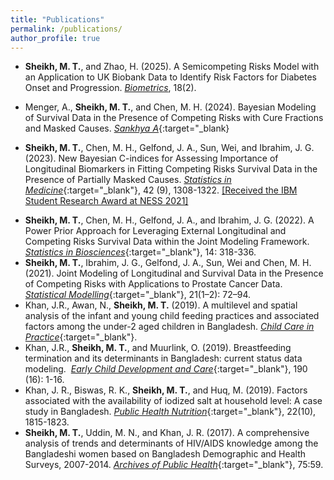 ```yaml
---
title: "Publications"
permalink: /publications/
author_profile: true
---
```


- **Sheikh, M. T.**, and Zhao, H. (2025). A Semicompeting Risks Model with an Application to UK Biobank Data to Identify Risk Factors for Diabetes Onset and Progression. [*Biometrics*](https://doi.org/10.1093/biomtc/ujaf003), 18(2). 
<!-- - **Sheikh, M. T.**, and Zhao, H. (2024). Latent class mixed effects model with endogenous time-varying covariates for classifying longitudinal hemoglobin profiles in individuals at elevated risk of diabetes. *In preparation* -->
<!-- - **Sheikh, M. T.**, Gelfond, J. A., and Chen, M. H. (2024). Bayesian Joint Model for Longitudinal Biomarker and Competing Risks of Prostate Cancer with Cure Fraction, Accounting for Masked Causes. *Manuscript* -->
- Menger, A., **Sheikh, M. T.**, and Chen, M. H. (2024). Bayesian Modeling of Survival Data in the Presence of Competing Risks with Cure Fractions and Masked Causes. [*Sankhya A*](https://link.springer.com/article/10.1007/s13171-023-00335-5){:target="_blank}
<!-- - Menger, A., **Sheikh, M. T.**, and Chen, M. H. (2023). Joint Modeling of Longitudinal and Competing Risks Survival Data with Cure Fractions and Masked Causes. *In preparation* -->
- **Sheikh, M. T.**, Chen, M. H., Gelfond, J. A., Sun, Wei, and Ibrahim, J. G. (2023). New Bayesian C-indices for Assessing Importance of Longitudinal Biomarkers 
in Fitting Competing Risks Survival Data in the Presence of Partially Masked Causes. [*Statistics in Medicine*](https://onlinelibrary.wiley.com/doi/10.1002/sim.9671){:target="_blank"}, 42 (9), 1308-1322. [[Received the IBM Student Research Award at NESS 2021]](https://statistics.uconn.edu/2021/10/14/awards-at-the-34th-ness-symposium/)
<!-- - Perry, M. A., **Sheikh, M. T.**, Asaro, L., Wypij, D., Weiss, S. L., Zuppa, A. F., Dahmer, M., Flori, H., and Curley, M. A. (2023). Risk factors for new physical morbidity at 6-months after discharge in survivors of pediatric acute respiratory failure. Manuscript* -->
- **Sheikh, M. T.**, Chen, M. H., Gelfond, J. A., and Ibrahim, J. G. (2022). A Power Prior Approach for Leveraging External Longitudinal and Competing Risks Survival Data within the Joint Modeling Framework. [*Statistics in Biosciences*](https://doi.org/10.1007/s12561-021-09330-6){:target="_blank"}, 14: 318-336.
- **Sheikh, M. T.**, Ibrahim, J. G., Gelfond, J. A., Sun, Wei and Chen, M. H. (2021). Joint Modeling of Longitudinal and Survival Data in the Presence of Competing Risks with Applications to Prostate Cancer Data. [*Statistical Modelling*](https://pubmed.ncbi.nlm.nih.gov/34177376/){:target="_blank"}, 21(1–2): 72–94.
- Khan, J.R., Awan, N., **Sheikh, M. T.** (2019). A multilevel and spatial analysis 
of the infant and young child feeding practices and associated factors among the 
under-2 aged children in Bangladesh. [*Child Care in Practice*](https://doi.org/10.1080/13575279.2019.1680528){:target="_blank"}.
- Khan, J.R., **Sheikh, M. T.**, and Muurlink, O. (2019). Breastfeeding termination and 
its determinants in Bangladesh: current status data modeling. 
[*Early Child Development and Care*](https://doi.org/10.1080/03004430.2019.1595609){:target="_blank"}, 190 (16): 1-16.
- Khan, J. R., Biswas, R. K., **Sheikh, M. T.**, and Huq, M. (2019). Factors associated with 
the availability of iodized salt at household level: A case study in Bangladesh. 
[*Public Health Nutrition*](https://www.cambridge.org/core/journals/public-health-nutrition/article/factors-associated-with-the-availability-of-iodized-salt-at-household-level-a-case-study-in-bangladesh/17580692A2007D6D5FE07C2C5590218D){:target="_blank"}, 22(10), 1815-1823. 
- **Sheikh, M. T.**, Uddin, M. N., and Khan, J. R. (2017). A comprehensive analysis of trends 
and determinants of HIV/AIDS knowledge among the Bangladeshi women based on Bangladesh 
Demographic and Health Surveys, 2007-2014. 
[*Archives of Public Health*](https://link.springer.com/article/10.1186/s13690-017-0228-2){:target="_blank"}, 75:59. 
